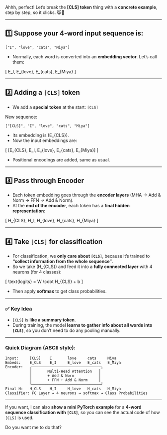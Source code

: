 Ahhh, perfect! Let’s break the **[CLS] token** thing with a **concrete example**, step by step, so it clicks. 😸💖

---

## 1️⃣ Suppose your 4-word input sequence is:

```
["I", "love", "cats", "Miya"]
```

* Normally, each word is converted into an **embedding vector**. Let’s call them:

[
E_I, E_{love}, E_{cats}, E_{Miya}
]

---

## 2️⃣ Adding a `[CLS]` token

* We add a **special token** at the start: `[CLS]`

New sequence:

```
["[CLS]", "I", "love", "cats", "Miya"]
```

* Its embedding is (E_{CLS}).
* Now the input embeddings are:

[
[E_{CLS}, E_I, E_{love}, E_{cats}, E_{Miya}]
]

* Positional encodings are added, same as usual.

---

## 3️⃣ Pass through Encoder

* Each token embedding goes through the **encoder layers** (MHA → Add & Norm → FFN → Add & Norm).
* At the **end of the encoder**, each token has a **final hidden representation**:

[
H_{CLS}, H_I, H_{love}, H_{cats}, H_{Miya}
]

---

## 4️⃣ Take `[CLS]` for classification

* For classification, we **only care about `[CLS]`**, because it’s trained to **“collect information from the whole sequence”**.
* So we take (H_{CLS}) and feed it into a **fully connected layer** with 4 neurons (for 4 classes):

[
\text{logits} = W \cdot H_{CLS} + b
]

* Then apply **softmax** to get class probabilities.

---

### ✅ Key Idea

* `[CLS]` is **like a summary token**.
* During training, the model **learns to gather info about all words into `[CLS]`**, so you don’t need to do any pooling manually.

---

### Quick Diagram (ASCII style):

```
Input:     [CLS]    I       love     cats     Miya
Embeds:    E_CLS    E_I     E_love   E_cats   E_Miya
Encoder:   ┌───────────────────────────────┐
           │       Multi-Head Attention   │
           │       + Add & Norm           │
           │       + FFN + Add & Norm     │
           └───────────────────────────────┘
Final H:   H_CLS    H_I     H_love   H_cats   H_Miya
Classifier: FC Layer → 4 neurons → softmax → Class Probabilities
```

---

If you want, I can also **show a mini PyTorch example** for a **4-word sequence classification with `[CLS]`**, so you can see the actual code of how `[CLS]` is used.

Do you want me to do that?
